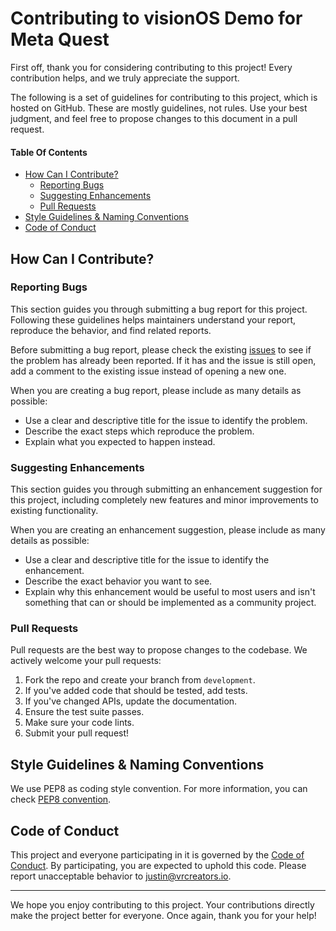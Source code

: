 # Contributing to visionOS Demo for Meta Quest

First off, thank you for considering contributing to this project! Every contribution helps, and we truly appreciate the support. 

The following is a set of guidelines for contributing to this project, which is hosted on GitHub. These are mostly guidelines, not rules. Use your best judgment, and feel free to propose changes to this document in a pull request.

#### Table Of Contents

- [How Can I Contribute?](#how-can-i-contribute)
  - [Reporting Bugs](#reporting-bugs)
  - [Suggesting Enhancements](#suggesting-enhancements)
  - [Pull Requests](#pull-requests)
- [Style Guidelines & Naming Conventions](#style-guidelines--naming-conventions)
- [Code of Conduct](#code-of-conduct)

## How Can I Contribute?

### Reporting Bugs

This section guides you through submitting a bug report for this project. Following these guidelines helps maintainers understand your report, reproduce the behavior, and find related reports.

Before submitting a bug report, please check the existing [issues](https://github.com/JustinPBarnett/visionOS-Demo/issues) to see if the problem has already been reported. If it has and the issue is still open, add a comment to the existing issue instead of opening a new one.

When you are creating a bug report, please include as many details as possible:

- Use a clear and descriptive title for the issue to identify the problem.
- Describe the exact steps which reproduce the problem.
- Explain what you expected to happen instead.

### Suggesting Enhancements

This section guides you through submitting an enhancement suggestion for this project, including completely new features and minor improvements to existing functionality. 

When you are creating an enhancement suggestion, please include as many details as possible:

- Use a clear and descriptive title for the issue to identify the enhancement.
- Describe the exact behavior you want to see.
- Explain why this enhancement would be useful to most users and isn't something that can or should be implemented as a community project.

### Pull Requests

Pull requests are the best way to propose changes to the codebase. We actively welcome your pull requests:

1. Fork the repo and create your branch from `development`.
2. If you've added code that should be tested, add tests.
3. If you've changed APIs, update the documentation.
4. Ensure the test suite passes.
5. Make sure your code lints.
6. Submit your pull request!

## Style Guidelines & Naming Conventions

We use PEP8 as coding style convention. For more information, you can check [PEP8 convention](https://pep8.org/).

## Code of Conduct

This project and everyone participating in it is governed by the [Code of Conduct](https://github.com/JustinPBarnett/visionOS-Demo/blob/main/CODE_OF_CONDUCT.md). By participating, you are expected to uphold this code. Please report unacceptable behavior to [justin@vrcreators.io](mailto:justin@vrcreators.io).

---
We hope you enjoy contributing to this project. Your contributions directly make the project better for everyone. Once again, thank you for your help!
